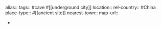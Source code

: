 alias::
tags:: #cave #[[underground city]]
location::
rel-country:: #China
place-type:: #[[ancient site]]
nearest-town::
map-url::

-
